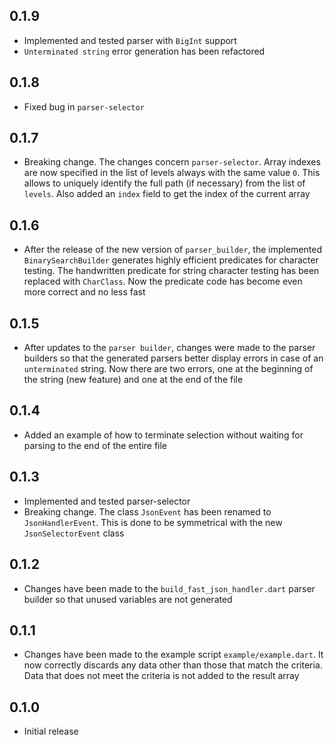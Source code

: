 ## 0.1.9

- Implemented and tested parser with `BigInt` support
- `Unterminated string` error generation has been refactored

## 0.1.8

- Fixed bug in `parser-selector`

## 0.1.7

- Breaking change. The changes concern `parser-selector`. Array indexes are now specified in the list of levels always with the same value `0`. This allows to uniquely identify the full path (if necessary) from the list of `levels`. Also added an `index` field to get the index of the current array

## 0.1.6

- After the release of the new version of `parser_builder`, the implemented `BinarySearchBuilder` generates highly efficient predicates for character testing. The handwritten predicate for string character testing has been replaced with `CharClass`. Now the predicate code has become even more correct and no less fast

## 0.1.5

- After updates to the `parser builder`, changes were made to the parser builders so that the generated parsers better display errors in case of an `unterminated` string. Now there are two errors, one at the beginning of the string (new feature) and one at the end of the file

## 0.1.4

- Added an example of how to terminate selection without waiting for parsing to the end of the entire file

## 0.1.3

- Implemented and tested parser-selector
- Breaking change. The class `JsonEvent` has been renamed to `JsonHandlerEvent`. This is done to be symmetrical with the new `JsonSelectorEvent` class

## 0.1.2

- Changes have been made to the `build_fast_json_handler.dart` parser builder so that unused variables are not generated

## 0.1.1

- Changes have been made to the example script `example/example.dart`. It now correctly discards any data other than those that match the criteria. Data that does not meet the criteria is not added to the result array

## 0.1.0

- Initial release